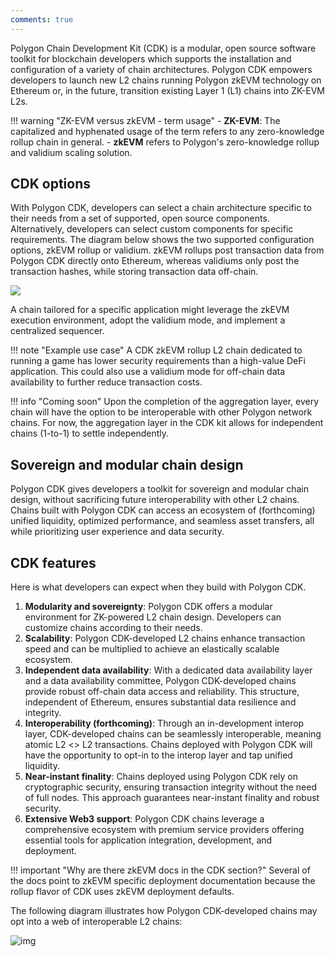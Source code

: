 ```yaml
---
comments: true
---
```


Polygon Chain Development Kit (CDK) is a modular, open source software toolkit for blockchain developers which supports the installation and configuration of a variety of chain architectures. Polygon CDK empowers developers to launch new L2 chains running Polygon zkEVM technology on Ethereum or, in the future, transition existing Layer 1 (L1) chains into ZK-EVM L2s. 

!!! warning "ZK-EVM versus zkEVM - term usage"
    -  **ZK-EVM**: The capitalized and hyphenated usage of the term refers to any zero-knowledge rollup chain in general.
    - **zkEVM** refers to Polygon's zero-knowledge rollup and validium scaling solution.

## CDK options

With Polygon CDK, developers can select a chain architecture specific to their needs from a set of supported, open source components. Alternatively, developers can select custom components for specific requirements. The diagram below shows the two supported configuration options, zkEVM rollup or validium. zkEVM rollups post transaction data from Polygon CDK directly onto Ethereum, whereas validiums only post the transaction hashes, while storing transaction data off-chain.

![](../img/cdk/overview-1.png)

A chain tailored for a specific application might leverage the zkEVM execution environment, adopt the validium mode, and implement a centralized sequencer. 

!!! note "Example use case"
     A CDK zkEVM rollup L2 chain dedicated to running a game has lower security requirements than a high-value DeFi application. This could also use a validium mode for off-chain data availability to further reduce transaction costs.

!!! info "Coming soon"
     Upon the completion of the aggregation layer, every chain will have the option to be interoperable with other Polygon network chains. For now, the aggregation layer in the CDK kit allows for independent chains (1-to-1) to settle independently.

## Sovereign and modular chain design

Polygon CDK gives developers a toolkit for sovereign and modular chain design, without sacrificing future interoperability with other L2 chains. Chains built with Polygon CDK can access an ecosystem of (forthcoming) unified liquidity, optimized performance, and seamless asset transfers, all while prioritizing user experience and data security.

## CDK features

Here is what developers can expect when they build with Polygon CDK.

1. **Modularity and sovereignty**: Polygon CDK offers a modular environment for ZK-powered L2 chain design. Developers can customize chains according to their needs.
2. **Scalability**: Polygon CDK-developed L2 chains enhance transaction speed and can be multiplied to achieve an elastically scalable ecosystem.
3. **Independent data availability**: With a dedicated data availability layer and a data availability committee, Polygon CDK-developed chains provide robust off-chain data access and reliability. This structure, independent of Ethereum, ensures substantial data resilience and integrity.
4. **Interoperability (forthcoming)**: Through an in-development interop layer, CDK-developed chains can be seamlessly interoperable, meaning atomic L2 <> L2 transactions. Chains deployed with Polygon CDK will have the opportunity to opt-in to the interop layer and tap unified liquidity.
5. **Near-instant finality**: Chains deployed using Polygon CDK rely on cryptographic security, ensuring transaction integrity without the need of full nodes. This approach guarantees near-instant finality and robust security.
6. **Extensive Web3 support**: Polygon CDK chains leverage a comprehensive ecosystem with premium service providers offering essential tools for application integration, development, and deployment.

!!! important "Why are there zkEVM docs in the CDK section?"
     Several of the docs point to zkEVM specific deployment documentation because the rollup flavor of CDK uses zkEVM deployment defaults.

The following diagram illustrates how Polygon CDK-developed chains may opt into a web of interoperable L2 chains: 

![img](https://lh7-eu.googleusercontent.com/5GJavrjHtRP1LC-N-MmG6yZjaN9QG0N4Xk8hl_lRAMIuuKl1KKLB2pQJz9AMX5u19renKi7acrVMQ2aos5X2bAmEFBnADlVTKpbHOxvny7luASdK_qYI-3L5u4GFb8PBjRpI2KOjYNFh-C-UoLdBbpE)